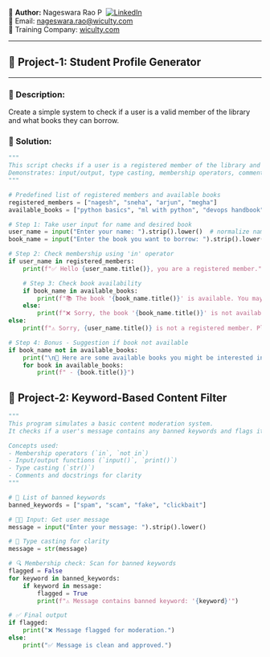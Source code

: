 👤 **Author:** Nageswara Rao P &nbsp;[![LinkedIn](https://img.shields.io/badge/LinkedIn-%230077B5.svg?style=flat-square&logo=linkedin&logoColor=white)](https://www.linkedin.com/in/nageshvkn)  
📧 Email: [nageswara.rao@wiculty.com](mailto:nageswara.rao@wiculty.com)  
🏢 Training Company: [wiculty.com](https://wiculty.com)

---

## 📘 Project-1: Student Profile Generator

---
### 📌 Description:
Create a simple system to check if a user is a valid member of the library and what books they can borrow.

### 📌 Solution:
```python
"""
This script checks if a user is a registered member of the library and whether a book is available for borrowing.
Demonstrates: input/output, type casting, membership operators, comments, and docstrings.
"""

# Predefined list of registered members and available books
registered_members = ["nagesh", "sneha", "arjun", "megha"]
available_books = ["python basics", "ml with python", "devops handbook", "data science 101"]

# Step 1: Take user input for name and desired book
user_name = input("Enter your name: ").strip().lower()  # normalize name for matching
book_name = input("Enter the book you want to borrow: ").strip().lower()

# Step 2: Check membership using 'in' operator
if user_name in registered_members:
    print(f"✅ Hello {user_name.title()}, you are a registered member.")

    # Step 3: Check book availability
    if book_name in available_books:
        print(f"📚 The book '{book_name.title()}' is available. You may borrow it.")
    else:
        print(f"❌ Sorry, the book '{book_name.title()}' is not available right now.")
else:
    print(f"⚠️ Sorry, {user_name.title()} is not a registered member. Please register first.")

# Step 4: Bonus - Suggestion if book not available
if book_name not in available_books:
    print("\n📖 Here are some available books you might be interested in:")
    for book in available_books:
        print(f" - {book.title()}")
```

## 📘 Project-2: Keyword-Based Content Filter
```python
"""
This program simulates a basic content moderation system.
It checks if a user's message contains any banned keywords and flags it accordingly.

Concepts used:
- Membership operators (`in`, `not in`)
- Input/output functions (`input()`, `print()`)
- Type casting (`str()`)
- Comments and docstrings for clarity
"""

# 🚫 List of banned keywords
banned_keywords = ["spam", "scam", "fake", "clickbait"]

# 🧑‍💻 Input: Get user message
message = input("Enter your message: ").strip().lower()

# 🧠 Type casting for clarity
message = str(message)

# 🔍 Membership check: Scan for banned keywords
flagged = False
for keyword in banned_keywords:
    if keyword in message:
        flagged = True
        print(f"⚠️ Message contains banned keyword: '{keyword}'")

# ✅ Final output
if flagged:
    print("❌ Message flagged for moderation.")
else:
    print("✅ Message is clean and approved.")
```
